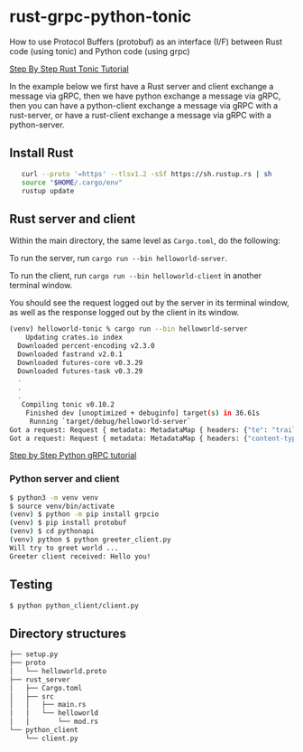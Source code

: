 # rust-grpc-python-tonic

How to use Protocol Buffers (protobuf) as an interface (I/F) between Rust code (using tonic) and Python code (using grpc)

[Step By Step Rust Tonic Tutorial](https://github.com/hyperium/tonic/blob/master/examples/helloworld-tutorial.md)

In the example below we first have a Rust server and client exchange a message via gRPC, then we have python exchange a message via gRPC, then
you can have a python-client exchange a message via gRPC with a rust-server, or have a rust-client exchange a message via gRPC with a python-server.

## Install Rust 

```bash
   curl --proto '=https' --tlsv1.2 -sSf https://sh.rustup.rs | sh
   source "$HOME/.cargo/env"
   rustup update
```

## Rust server and client

Within the main directory, the same level as `Cargo.toml`, do the following:

To run the server, run `cargo run --bin helloworld-server`. 

To run the client, run `cargo run --bin helloworld-client` in another terminal window.

You should see the request logged out by the server in its terminal window, as well as the response logged out by the client in its window.

```bash
(venv) helloworld-tonic % cargo run --bin helloworld-server
    Updating crates.io index
  Downloaded percent-encoding v2.3.0
  Downloaded fastrand v2.0.1
  Downloaded futures-core v0.3.29
  Downloaded futures-task v0.3.29
  .
  .
  .
   Compiling tonic v0.10.2
    Finished dev [unoptimized + debuginfo] target(s) in 36.61s
     Running `target/debug/helloworld-server`
Got a request: Request { metadata: MetadataMap { headers: {"te": "trailers", "content-type": "application/grpc", "user-agent": "tonic/0.10.2"} }, message: HelloRequest { name: "Tonic" }, extensions: Extensions }
Got a request: Request { metadata: MetadataMap { headers: {"content-type": "application/grpc", "te": "trailers", "grpc-accept-encoding": "identity, deflate, gzip", "user-agent": "grpc-python/1.59.2 grpc-c/36.0.0 (osx; chttp2)"} }, message: HelloRequest { name: "you" }, extensions: Extensions }
```

[Step by Step Python gRPC tutorial](https://grpc.io/docs/languages/python/quickstart/)

### Python server and client

```bash
$ python3 -m venv venv
$ source venv/bin/activate
(venv) $ python -m pip install grpcio
(venv) $ pip install protobuf
(venv) $ cd pythonapi
(venv) python $ python greeter_client.py
Will try to greet world ...
Greeter client received: Hello you!
```

## Testing

```bash
$ python python_client/client.py
```


## Directory structures

```bash
├── setup.py
├── proto
│   └── helloworld.proto
├── rust_server
│   ├── Cargo.toml
│   ├── src
│   │   ├── main.rs
│   │   └── helloworld
│   │       └── mod.rs
└── python_client
    └── client.py
```
